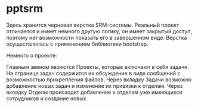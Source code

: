 # pptsrm
Здесь хранится черновая верстка SRM-системы.
Реальный проект отличается и имеет немного другую логику, он имеет закрытый доступ, поэтому нет возможности показать его в завершенном виде.
Верстка осуществлялась с применением библиотеки bootstrap.

Немного о проекте:

Главным звеном явзяются Проекты, которые включают в себя задачи. На странице задач содержится их обсуждение в виде сообщений
с возможностью прикрепления файлов.
Через вкладку Задачи возможно добавление новых задач и изменение их привязки к отделам.
Через вкладку Отделы происходит добавление к отделам уже имеющихся сотрудников и создание новых.
